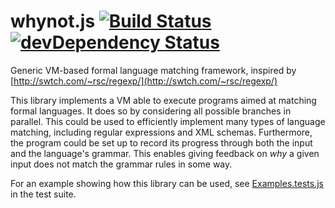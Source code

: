 # whynot.js [![Build Status](https://travis-ci.org/bwrrp/whynot.js.png?branch=master)](https://travis-ci.org/bwrrp/whynot.js) [![devDependency Status](https://david-dm.org/bwrrp/whynot.js/dev-status.svg)](https://david-dm.org/bwrrp/whynot.js#info=devDependencies)

Generic VM-based formal language matching framework, inspired by [http://swtch.com/~rsc/regexp/](http://swtch.com/~rsc/regexp/)

This library implements a VM able to execute programs aimed at matching formal languages. It does so by considering all possible branches in parallel. This could be used to efficiently implement many types of language matching, including regular expressions and XML schemas. Furthermore, the program could be set up to record its progress through both the input and the language's grammar. This enables giving feedback on *why* a given input does not match the grammar rules in some way.

For an example showing how this library can be used, see [Examples.tests.js](https://github.com/bwrrp/whynot.js/blob/master/test/specs/Examples.tests.js) in the test suite.
